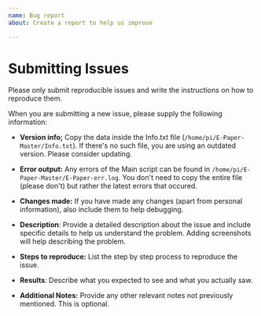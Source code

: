 ```yaml
---
name: Bug report
about: Create a report to help us improve

---
```


# Submitting Issues

Please only submit reproducible issues and write the instructions on how to reproduce them.

When you are submitting a new issue, please supply the following information:

* **Version info;** Copy the data inside the Info.txt file (`/home/pi/E-Paper-Master/Info.txt`). If there's no such file, you are using an outdated version. Please consider updating.

* **Error output:** Any errors of the Main script can be found in `/home/pi/E-Paper-Master/E-Paper-err.log`. You don't need to copy the entire file (please don't) but rather the latest errors that occured.

* **Changes made:** If you have made any changes (apart from personal information), also include them to help debugging.

* **Description**: Provide a detailed description about the issue and include specific details to help us understand the problem. Adding screenshots will help describing the problem.

* **Steps to reproduce:** List the step by step process to reproduce the issue.

* **Results**: Describe what you expected to see and what you actually saw.

* **Additional Notes:** Provide any other relevant notes not previously mentioned. This is optional.
